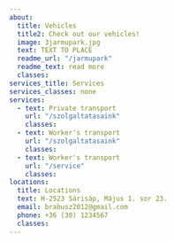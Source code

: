 ```yaml
---
about:
  title: Vehicles
  title2: Check out our vehicles!
  image: 3jarmupark.jpg
  text: TEXT TO PLACE
  readme_url: "/jarmupark"
  readme_text: read more
  classes:
services_title: Services  
services_classes: none  
services:
  - text: Private transport
    url: "/szolgaltatasaink"
    classes:
  - text: Worker's transport
    url: "/szolgaltatasaink"  
    classes:
  - text: Worker's transport
    url: "/service"  
    classes:
locations:
  title: Locations
  text: H-2523 Sárisáp, Május 1. sor 23.
  email: brabusz2012@gmail.com
  phone: +36 (30) 1234567
  classes:  
---
```

